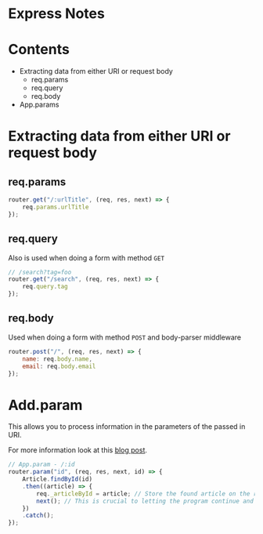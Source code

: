 # Express Notes

# Contents
+ Extracting data from either URI or request body
  * req.params
  * req.query
  * req.body
+ App.params


# Extracting data from either URI or request body

## req.params

```js
router.get("/:urlTitle", (req, res, next) => {
    req.params.urlTitle
});
```
## req.query
Also is used when doing a form with method `GET`

```js
// /search?tag=foo
router.get("/search", (req, res, next) => {
    req.query.tag
});
```

## req.body
Used when doing a form with method `POST` and body-parser middleware

```js
router.post("/", (req, res, next) => {
    name: req.body.name,
    email: req.body.email
});
```

# Add.param
This allows you to process information in the parameters of the passed in URI.

For more information look at this [blog post](https://www.safaribooksonline.com/blog/2014/03/13/parameterized-routes-express-js/).

```js
// App.param - /:id
router.param("id", (req, res, next, id) => {
    Article.findById(id)
    .then((article) => {
        req._articleById = article; // Store the found article on the request object, that can be used in subsequent routes
        next(); // This is crucial to letting the program continue and not hang
    })
    .catch();
});
```
